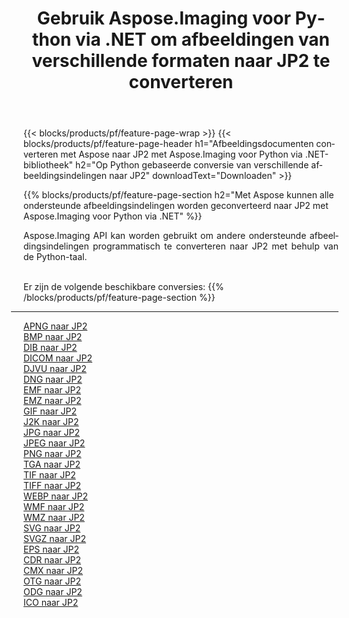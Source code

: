 ﻿---
title: Gebruik Aspose.Imaging voor Python via .NET om afbeeldingen van verschillende formaten naar JP2 te converteren 
weight: 3920
url: /nl/python-net/conversion/to/jp2 
lang: nl
langdirlevel: 2
locales: zh-hans,ja,it,ru,de,es,fr,nl,id,lt,pl,pt,vi,tr,ko,zh-hant,ar,hi,th,sv,cs,uk,he
description: U kunt Aspose.Imaging voor Python gebruiken via de .NET-bibliotheek om van verschillende formaten naar JP2 te converteren
---

{{< blocks/products/pf/feature-page-wrap >}}
{{< blocks/products/pf/feature-page-header h1="Afbeeldingsdocumenten converteren met Aspose naar JP2 met Aspose.Imaging voor Python via .NET-bibliotheek" h2="Op Python gebaseerde conversie van verschillende afbeeldingsindelingen naar JP2" downloadText="Downloaden" >}}


{{% blocks/products/pf/feature-page-section  h2="Met Aspose kunnen alle ondersteunde afbeeldingsindelingen worden geconverteerd naar JP2 met Aspose.Imaging voor Python via .NET" %}}
<p align=justify>Aspose.Imaging API kan worden gebruikt om andere ondersteunde afbeeldingsindelingen programmatisch te converteren naar JP2 met behulp van de Python-taal.</p>
<br/>
Er zijn de volgende beschikbare conversies:
{{% /blocks/products/pf/feature-page-section %}}
<div class="container-fluid productfamilypage bg-gray">
    <div class="convertypes bg-gray agp-content section">
        <div class="container">
		<hr style="margin-left:-20px;"/>
		<div class="row other-converters">
		    <div class='col-md-2 other-converter remove-lp remove-rp'><a href="/imaging/nl/python-net/conversion/apng-to-jp2" >APNG naar JP2</a></div>
<div class='col-md-2 other-converter remove-lp remove-rp'><a href="/imaging/nl/python-net/conversion/bmp-to-jp2" >BMP naar JP2</a></div>
<div class='col-md-2 other-converter remove-lp remove-rp'><a href="/imaging/nl/python-net/conversion/dib-to-jp2" >DIB naar JP2</a></div>
<div class='col-md-2 other-converter remove-lp remove-rp'><a href="/imaging/nl/python-net/conversion/dicom-to-jp2" >DICOM naar JP2</a></div>
<div class='col-md-2 other-converter remove-lp remove-rp'><a href="/imaging/nl/python-net/conversion/djvu-to-jp2" >DJVU naar JP2</a></div>
<div class='col-md-2 other-converter remove-lp remove-rp'><a href="/imaging/nl/python-net/conversion/dng-to-jp2" >DNG naar JP2</a></div>
<div class='col-md-2 other-converter remove-lp remove-rp'><a href="/imaging/nl/python-net/conversion/emf-to-jp2" >EMF naar JP2</a></div>
<div class='col-md-2 other-converter remove-lp remove-rp'><a href="/imaging/nl/python-net/conversion/emz-to-jp2" >EMZ naar JP2</a></div>
<div class='col-md-2 other-converter remove-lp remove-rp'><a href="/imaging/nl/python-net/conversion/gif-to-jp2" >GIF naar JP2</a></div>
<div class='col-md-2 other-converter remove-lp remove-rp'><a href="/imaging/nl/python-net/conversion/j2k-to-jp2" >J2K naar JP2</a></div>
<div class='col-md-2 other-converter remove-lp remove-rp'><a href="/imaging/nl/python-net/conversion/jpg-to-jp2" >JPG naar JP2</a></div>
<div class='col-md-2 other-converter remove-lp remove-rp'><a href="/imaging/nl/python-net/conversion/jpeg-to-jp2" >JPEG naar JP2</a></div>
<div class='col-md-2 other-converter remove-lp remove-rp'><a href="/imaging/nl/python-net/conversion/png-to-jp2" >PNG naar JP2</a></div>
<div class='col-md-2 other-converter remove-lp remove-rp'><a href="/imaging/nl/python-net/conversion/tga-to-jp2" >TGA naar JP2</a></div>
<div class='col-md-2 other-converter remove-lp remove-rp'><a href="/imaging/nl/python-net/conversion/tif-to-jp2" >TIF naar JP2</a></div>
<div class='col-md-2 other-converter remove-lp remove-rp'><a href="/imaging/nl/python-net/conversion/tiff-to-jp2" >TIFF naar JP2</a></div>
<div class='col-md-2 other-converter remove-lp remove-rp'><a href="/imaging/nl/python-net/conversion/webp-to-jp2" >WEBP naar JP2</a></div>
<div class='col-md-2 other-converter remove-lp remove-rp'><a href="/imaging/nl/python-net/conversion/wmf-to-jp2" >WMF naar JP2</a></div>
<div class='col-md-2 other-converter remove-lp remove-rp'><a href="/imaging/nl/python-net/conversion/wmz-to-jp2" >WMZ naar JP2</a></div>
<div class='col-md-2 other-converter remove-lp remove-rp'><a href="/imaging/nl/python-net/conversion/svg-to-jp2" >SVG naar JP2</a></div>
<div class='col-md-2 other-converter remove-lp remove-rp'><a href="/imaging/nl/python-net/conversion/svgz-to-jp2" >SVGZ naar JP2</a></div>
<div class='col-md-2 other-converter remove-lp remove-rp'><a href="/imaging/nl/python-net/conversion/eps-to-jp2" >EPS naar JP2</a></div>
<div class='col-md-2 other-converter remove-lp remove-rp'><a href="/imaging/nl/python-net/conversion/cdr-to-jp2" >CDR naar JP2</a></div>
<div class='col-md-2 other-converter remove-lp remove-rp'><a href="/imaging/nl/python-net/conversion/cmx-to-jp2" >CMX naar JP2</a></div>
<div class='col-md-2 other-converter remove-lp remove-rp'><a href="/imaging/nl/python-net/conversion/otg-to-jp2" >OTG naar JP2</a></div>
<div class='col-md-2 other-converter remove-lp remove-rp'><a href="/imaging/nl/python-net/conversion/odg-to-jp2" >ODG naar JP2</a></div>
<div class='col-md-2 other-converter remove-lp remove-rp'><a href="/imaging/nl/python-net/conversion/ico-to-jp2" >ICO naar JP2</a></div>
                </div>
        </div>
    </div>
</div>
<br/>

